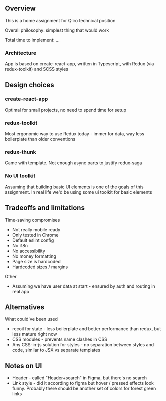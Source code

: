 ## Overview

This is a home assignment for Qliro technical position

Overall philosophy: simplest thing that would work

Total time to implement: ...

### Architecture

App is based on create-react-app, written in Typescript, with Redux (via redux-toolkit) and SCSS styles

## Design choices

### create-react-app

Optimal for small projects, no need to spend time for setup

### redux-toolkit

Most ergonomic way to use Redux today - immer for data, way less boilerplate than older conventions

### redux-thunk

Came with template. Not enough async parts to justify redux-saga

### No UI toolkit

Assuming that building basic UI elements is one of the goals of this assignment. In real life we'd be using some ui
toolkit for basic elements

## Tradeoffs and limitations

Time-saving compromises

- Not really mobile ready
- Only tested in Chrome
- Default eslint config
- No i18n
- No accessibility
- No money formatting
- Page size is hardcoded
- Hardcoded sizes / margins

Other

- Assuming we have user data at start - ensured by auth and routing in real app

## Alternatives

What could've been used

- recoil for state - less boilerplate and better performance than redux, but less mature right now
- CSS modules - prevents name clashes in CSS
- Any CSS-in-js solution for styles - no separation between styles and code, similar to JSX vs separate templates

## Notes on UI

- Header - called "Header+search" in Figma, but there's no search
- Link style - did it according to figma but hover /
pressed effects look funny. Probably there should be another set of colors for forest green links
